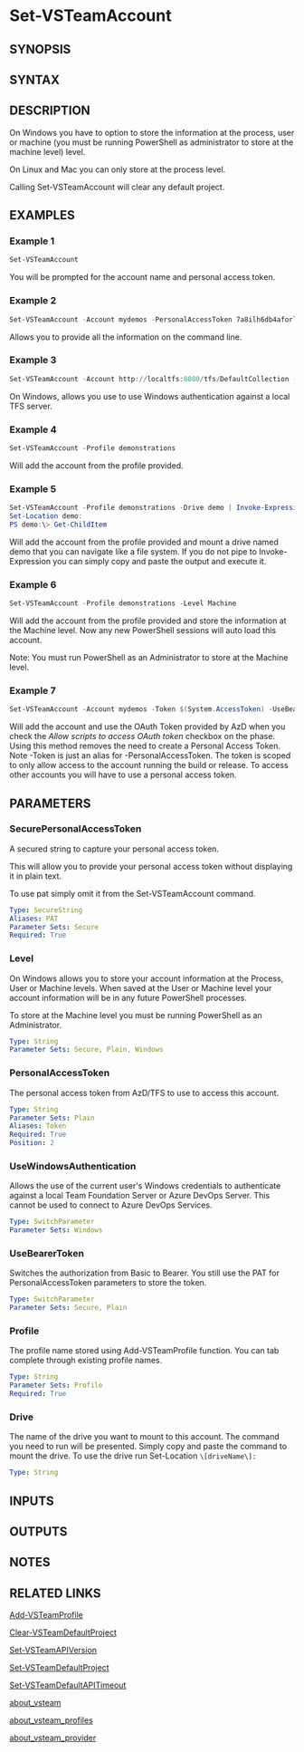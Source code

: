 <!-- #include "./common/header.md" -->

# Set-VSTeamAccount

## SYNOPSIS

<!-- #include "./synopsis/Set-VSTeamAccount.md" -->

## SYNTAX

## DESCRIPTION

On Windows you have to option to store the information at the process, user or machine (you must be running PowerShell as administrator to store at the machine level) level.

On Linux and Mac you can only store at the process level.

Calling Set-VSTeamAccount will clear any default project.

## EXAMPLES

### Example 1

```powershell
Set-VSTeamAccount
```

You will be prompted for the account name and personal access token.

### Example 2

```powershell
Set-VSTeamAccount -Account mydemos -PersonalAccessToken 7a8ilh6db4aforlrnrthisisnotreal4uhlh5vgbmgap3mziwnga
```

Allows you to provide all the information on the command line.

### Example 3

```powershell
Set-VSTeamAccount -Account http://localtfs:8080/tfs/DefaultCollection -UseWindowsAuthentication
```

On Windows, allows you use to use Windows authentication against a local TFS server.

### Example 4

```powershell
Set-VSTeamAccount -Profile demonstrations
```

Will add the account from the profile provided.

### Example 5

```powershell
Set-VSTeamAccount -Profile demonstrations -Drive demo | Invoke-Expression
Set-Location demo:
PS demo:\> Get-ChildItem
```

Will add the account from the profile provided and mount a drive named demo that you can navigate like a file system. If you do not pipe to Invoke-Expression you can simply copy and paste the output and execute it.

### Example 6

```powershell
Set-VSTeamAccount -Profile demonstrations -Level Machine
```

Will add the account from the profile provided and store the information at the Machine level. Now any new PowerShell sessions will auto load this account.

Note: You must run PowerShell as an Administrator to store at the Machine level.

### Example 7

```powershell
Set-VSTeamAccount -Account mydemos -Token $(System.AccessToken) -UseBearerToken
```

Will add the account and use the OAuth Token provided by AzD when you check the *Allow scripts to access OAuth token* checkbox on the phase. Using this method removes the need to create a Personal Access Token. Note -Token is just an alias for -PersonalAccessToken.  The token is scoped to only allow access to the account running the build or release. To access other accounts you will have to use a personal access token.

## PARAMETERS

<!-- #include "./params/account.md" -->

### SecurePersonalAccessToken

A secured string to capture your personal access token.

This will allow you to provide your personal access token without displaying it in plain text.

To use pat simply omit it from the Set-VSTeamAccount command.

```yaml
Type: SecureString
Aliases: PAT
Parameter Sets: Secure
Required: True
```

### Level

On Windows allows you to store your account information at the Process, User or Machine levels.
When saved at the User or Machine level your account information will be in any future PowerShell processes.

To store at the Machine level you must be running PowerShell as an Administrator.

```yaml
Type: String
Parameter Sets: Secure, Plain, Windows
```

### PersonalAccessToken

The personal access token from AzD/TFS to use to access this account.

```yaml
Type: String
Parameter Sets: Plain
Aliases: Token
Required: True
Position: 2
```

### UseWindowsAuthentication

Allows the use of the current user's Windows credentials to authenticate against a local Team Foundation Server or Azure DevOps Server. This cannot be used to connect to Azure DevOps Services.

```yaml
Type: SwitchParameter
Parameter Sets: Windows
```

### UseBearerToken

Switches the authorization from Basic to Bearer.  You still use the PAT for PersonalAccessToken parameters to store the token.

```yaml
Type: SwitchParameter
Parameter Sets: Secure, Plain
```

### Profile

The profile name stored using Add-VSTeamProfile function. You can tab complete through existing profile names.

```yaml
Type: String
Parameter Sets: Profile
Required: True
```

<!-- #include "./params/version.md" -->

### Drive

The name of the drive you want to mount to this account. The command you need to run will be presented. Simply copy and paste the command to mount the drive. To use the drive run Set-Location `\[driveName\]:`

```yaml
Type: String
```

<!-- #include "./params/forcegroup.md" -->

## INPUTS

## OUTPUTS

## NOTES

<!-- #include "./common/prerequisites.md" -->

## RELATED LINKS

[Add-VSTeamProfile](Add-VSTeamProfile.md)

[Clear-VSTeamDefaultProject](Clear-VSTeamDefaultProject.md)

[Set-VSTeamAPIVersion](Set-VSTeamAPIVersion.md)

[Set-VSTeamDefaultProject](Set-VSTeamDefaultProject.md)

[Set-VSTeamDefaultAPITimeout](Set-VSTeamDefaultAPITimeout.md)

[about_vsteam](about_vsteam)

[about_vsteam_profiles](about_vsteam_profiles)

[about_vsteam_provider](about_vsteam_provider)